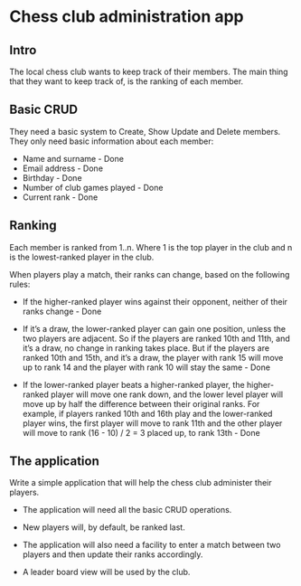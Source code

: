 # Chess club administration app
## Intro
The local chess club wants to keep track of their members. The main thing that they want to
keep track of, is the ranking of each member.

## Basic CRUD
They need a basic system to Create, Show Update and Delete members. They only need basic information about each member:
- Name and surname - Done
- Email address - Done
- Birthday - Done
- Number of club games played - Done
- Current rank - Done

## Ranking
Each member is ranked from 1..n. Where 1 is the top player in the club and n is the
lowest-ranked player in the club.

When players play a match, their ranks can change, based on the following rules:
- If the higher-ranked player wins against their opponent, neither of their ranks change - Done

- If it’s a draw, the lower-ranked player can gain one position, unless the two players are
adjacent. So if the players are ranked 10th and 11th, and it’s a draw, no change in ranking takes place. But if the players are ranked 10th and 15th, and it’s a draw, the
player with rank 15 will move up to rank 14 and the player with rank 10 will stay the
same - Done

- If the lower-ranked player beats a higher-ranked player, the higher-ranked player will
move one rank down, and the lower level player will move up by half the difference
between their original ranks. For example, if players ranked 10th and 16th play and the lower-ranked player wins, the
first player will move to rank 11th and the other player will move to rank (16 - 10) / 2 = 3
placed up, to rank 13th - Done

## The application
Write a simple application that will help the chess club administer their players.

- The application will need all the basic CRUD operations. 
- New players will, by default, be ranked last.

- The application will also need a facility to enter a match between two players and then update their ranks accordingly.

- A leader board view will be used by the club.
